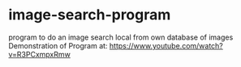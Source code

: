 # image-search-program
program to do an image search local from own database of images
Demonstration of Program at:
https://www.youtube.com/watch?v=R3PCxmpxRmw
